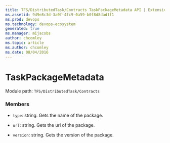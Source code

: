 ```yaml
---
title: TFS/DistributedTask/Contracts TaskPackageMetadata API | Extensions for Azure DevOps Services
ms.assetid: 9d9e8c3d-3a0f-4fc9-0a59-b0f8d8dad1f1
ms.prod: devops
ms.technology: devops-ecosystem
generated: true
ms.manager: mijacobs
author: chcomley
ms.topic: article
ms.author: chcomley
ms.date: 08/04/2016
---
```


# TaskPackageMetadata

Module path: `TFS/DistributedTask/Contracts`


### Members

* `type`: string. Gets the name of the package.

* `url`: string. Gets the url of the package.

* `version`: string. Gets the version of the package.

